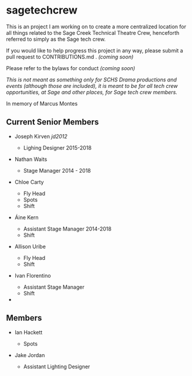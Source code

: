 # sagetechcrew

This is an project I am working on to create a more centralized location for all things related to the Sage Creek Technical Theatre Crew, henceforth referred to simply as the Sage tech crew.

If you would like to help progress this project in any way, please submit a pull request to CONTRIBUTIONS.md . *(coming soon)*

Please refer to the bylaws for conduct *(coming soon)*

*This is not meant as something only for SCHS Drama productions and events (although those are included), it is meant to be for all tech crew opportunities, at Sage and other places, for Sage tech crew members.*

In memory of Marcus Montes


## Current Senior Members

- Joseph Kirven *jd2012*
  - Lighing Designer 2015-2018

- Nathan Waits
  - Stage Manager 2014 - 2018

- Chloe Carty
  - Fly Head
  - Spots
  - Shift

- Áine Kern
  - Assistant Stage Manager 2014-2018
  - Shift

- Allison Uribe
  - Fly Head
  - Shift
  
- Ivan Florentino
  - Assistant Stage Manager
  - Shift

- 



## Members

- Ian Hackett
  - Spots

- Jake Jordan
  - Assistant Lighting Designer
  
  



